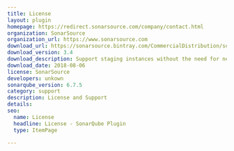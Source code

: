 ```yaml
---
title: License
layout: plugin
homepage: https://redirect.sonarsource.com/company/contact.html
organization: SonarSource
organization_url: https://www.sonarsource.com
download_url: https://sonarsource.bintray.com/CommercialDistribution/sonar-license-plugin/sonar-license-plugin-3.4.jar
download_version: 3.4
download_description: Support staging instances without the need for new license generation
download_date: 2018-08-06
license: SonarSource
developers: unkown
sonarqube_version: 6.7.5
category: support
description: License and Support
details: 
seo: 
  name: License
  headline: License - SonarQube Plugin
  type: ItemPage

---
```

